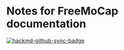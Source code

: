 # Notes for FreeMoCap documentation

[![hackmd-github-sync-badge](https://hackmd.io/wY3Bb7iYQMemqIBXKzPGew/badge)](https://hackmd.io/wY3Bb7iYQMemqIBXKzPGew)


